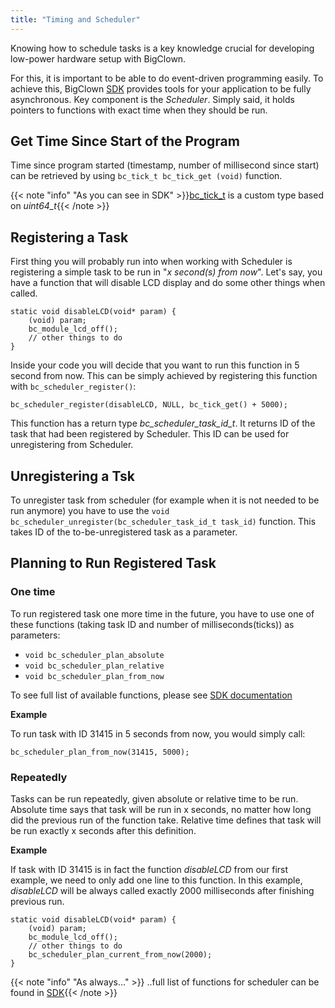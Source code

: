 ```yaml
---
title: "Timing and Scheduler"
---
```


Knowing how to schedule tasks is a key knowledge crucial for developing low-power hardware setup with BigClown.

For this, it is important to be able to do event-driven programming easily. To achieve this, BigClown [SDK](http://sdk.bigclown.com) provides tools for your application to be fully asynchronous. Key component is the *Scheduler*. Simply said, it holds pointers to functions with exact time when they should be run.


## Get Time Since Start of the Program
Time since program started (timestamp, number of millisecond since start) can be retrieved by using 
```bc_tick_t bc_tick_get (void)``` function.

{{< note "info" "As you can see in SDK" >}}[bc_tick_t](http://sdk.bigclown.com/group__bc__tick.html#gabd224c28866c49d86f5d33cae606bbe0) is a custom type based on *uint64_t*{{< /note >}}


## Registering a Task
First thing you will probably run into when working with Scheduler is registering a simple task to be run in "*x second(s) from now*". Let's say, you have a function that will disable LCD display and do some other things when called.

```
static void disableLCD(void* param) {
    (void) param;
    bc_module_lcd_off();
    // other things to do
}
```

Inside your code you will decide that you want to run this function in 5 second from now. This can be simply achieved by registering this function with ```bc_scheduler_register()```:
```
bc_scheduler_register(disableLCD, NULL, bc_tick_get() + 5000);
```

This function has a return type *bc_scheduler_task_id_t*. It returns ID of the task that had been registered by Scheduler. This ID can be used for unregistering from Scheduler.


## Unregistering a Tsk
To unregister task from scheduler (for example when it is not needed to be run anymore) you have to use the ```void bc_scheduler_unregister(bc_scheduler_task_id_t task_id)``` function. This takes ID of the to-be-unregistered task as a parameter.


## Planning to Run Registered Task
### One time
To run registered task one more time in the future, you have to use one of these functions (taking task ID and number of milliseconds(ticks)) as parameters:

- ```void bc_scheduler_plan_absolute```
- ```void bc_scheduler_plan_relative```
- ```void bc_scheduler_plan_from_now ```

To see full list of available functions, please see [SDK documentation](http://sdk.bigclown.com/group__bc__scheduler.html)

**Example**

To run task with ID 31415 in 5 seconds from now, you would simply call:
```
bc_scheduler_plan_from_now(31415, 5000);
```

### Repeatedly
Tasks can be run repeatedly, given absolute or relative time to be run. Absolute time says that task will be run in x seconds, no matter how long did the previous run of the function take. Relative time defines that task will be run exactly x seconds after this definition.

**Example**

If task with ID 31415 is in fact the function *disableLCD* from our first example, we need to only add one line to this function. In this example, *disableLCD* will be always called exactly 2000 milliseconds after finishing previous run.
```
static void disableLCD(void* param) {
    (void) param;
    bc_module_lcd_off();
    // other things to do
    bc_scheduler_plan_current_from_now(2000);
}
``` 


{{< note "info" "As always..." >}}
..full list of functions for scheduler can be found in [SDK](http://sdk.bigclown.com/group__bc__scheduler.html){{< /note >}}